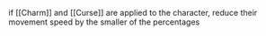 if [[Charm]] and [[Curse]] are applied to the character, reduce their movement speed by the smaller of the percentages